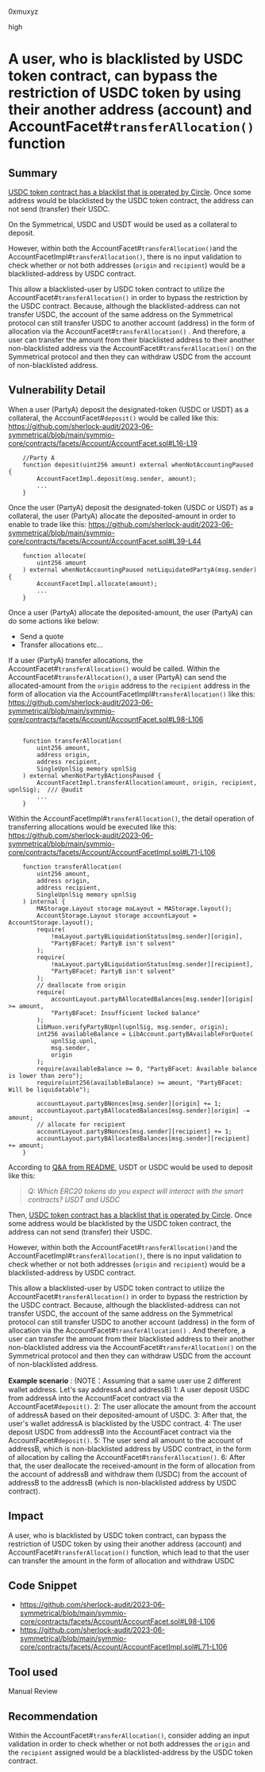 0xmuxyz

high

# A user, who is blacklisted by USDC token contract, can bypass the restriction of USDC token by using their another address (account) and AccountFacet#`transferAllocation()` function

## Summary
[USDC token contract has a blacklist that is operated by Circle](https://www.coindesk.com/markets/2020/07/08/circle-confirms-freezing-100k-in-usdc-at-law-enforcements-request/). Once some address would be blacklisted by the USDC token contract, the address can not send (transfer) their USDC.

On the Symmetrical, USDC and USDT would be used as a collateral to deposit.

However, within both the AccountFacet#`transferAllocation()`and the AccountFacetImpl#`transferAllocation()`, there is no input validation to check whether or not both addresses (`origin` and `recipient`) would be a blacklisted-address by USDC contract. 

This allow a blacklisted-user by USDC token contract to utilize the AccountFacet#`transferAllocation()` in order to bypass the restriction by the USDC contract. Because, although the blacklisted-address can not transfer USDC, the account of the same address on the Symmetrical protocol can still transfer USDC to another account (address) in the form of allocation via the AccountFacet#`transferAllocation()` .
And therefore, a user can transfer the amount from their blacklisted address to their another non-blacklisted address via the AccountFacet#`transferAllocation()` on the Symmetrical protocol and then they can withdraw USDC from the account of non-blacklisted address.


## Vulnerability Detail
When a user (PartyA) deposit the designated-token (USDC or USDT) as a collateral, the AccountFacet#`deposit()` would be called like this:
https://github.com/sherlock-audit/2023-06-symmetrical/blob/main/symmio-core/contracts/facets/Account/AccountFacet.sol#L16-L19
```solidity
    //Party A
    function deposit(uint256 amount) external whenNotAccountingPaused {
        AccountFacetImpl.deposit(msg.sender, amount); 
        ...
    }
```

Once the user (PartyA) deposit the designated-token (USDC or USDT) as a collateral, the user (PartyA) allocate the deposited-amount in order to enable to trade like this:
https://github.com/sherlock-audit/2023-06-symmetrical/blob/main/symmio-core/contracts/facets/Account/AccountFacet.sol#L39-L44
```solidity
    function allocate(
        uint256 amount
    ) external whenNotAccountingPaused notLiquidatedPartyA(msg.sender) {
        AccountFacetImpl.allocate(amount);
        ...
    }
```

Once a user (PartyA) allocate the deposited-amount, the user (PartyA) can do some actions like below:  
- Send a quote
- Transfer allocations 
etc...

If a user (PartyA) transfer allocations, the AccountFacet#`transferAllocation()` would be called.
Within the AccountFacet#`transferAllocation()`, a user (PartyA) can send the allocated-amount from the `origin` address to the `recipient` address in the form of allocation via the AccountFacetImpl#`transferAllocation()` like this:
https://github.com/sherlock-audit/2023-06-symmetrical/blob/main/symmio-core/contracts/facets/Account/AccountFacet.sol#L98-L106
```solidity

    function transferAllocation(
        uint256 amount,
        address origin,
        address recipient,
        SingleUpnlSig memory upnlSig
    ) external whenNotPartyBActionsPaused {
        AccountFacetImpl.transferAllocation(amount, origin, recipient, upnlSig);  /// @audit
        ...
    }
```

Within the AccountFacetImpl#`transferAllocation()`, the detail operation of transferring allocations would be executed like this:
https://github.com/sherlock-audit/2023-06-symmetrical/blob/main/symmio-core/contracts/facets/Account/AccountFacetImpl.sol#L71-L106
```solidity
    function transferAllocation(
        uint256 amount,
        address origin,
        address recipient,
        SingleUpnlSig memory upnlSig
    ) internal {
        MAStorage.Layout storage maLayout = MAStorage.layout();
        AccountStorage.Layout storage accountLayout = AccountStorage.layout();
        require(
            !maLayout.partyBLiquidationStatus[msg.sender][origin],
            "PartyBFacet: PartyB isn't solvent"
        );
        require(
            !maLayout.partyBLiquidationStatus[msg.sender][recipient],
            "PartyBFacet: PartyB isn't solvent"
        );
        // deallocate from origin
        require(
            accountLayout.partyBAllocatedBalances[msg.sender][origin] >= amount,
            "PartyBFacet: Insufficient locked balance"
        );
        LibMuon.verifyPartyBUpnl(upnlSig, msg.sender, origin);
        int256 availableBalance = LibAccount.partyBAvailableForQuote(
            upnlSig.upnl,
            msg.sender,
            origin
        );
        require(availableBalance >= 0, "PartyBFacet: Available balance is lower than zero");
        require(uint256(availableBalance) >= amount, "PartyBFacet: Will be liquidatable");

        accountLayout.partyBNonces[msg.sender][origin] += 1;
        accountLayout.partyBAllocatedBalances[msg.sender][origin] -= amount;
        // allocate for recipient
        accountLayout.partyBNonces[msg.sender][recipient] += 1;
        accountLayout.partyBAllocatedBalances[msg.sender][recipient] += amount;
    }
```

According to [Q&A from README](https://github.com/sherlock-audit/2023-06-symmetrical#q-which-erc20-tokens-do-you-expect-will-interact-with-the-smart-contracts), USDT or USDC would be used to deposit like this:
> _Q: Which ERC20 tokens do you expect will interact with the smart contracts?_
> _USDT and USDC_

Then, [USDC token contract has a blacklist that is operated by Circle](https://www.coindesk.com/markets/2020/07/08/circle-confirms-freezing-100k-in-usdc-at-law-enforcements-request/). Once some address would be blacklisted by the USDC token contract, the address can not send (transfer) their USDC.

However, within both the AccountFacet#`transferAllocation()`and the AccountFacetImpl#`transferAllocation()`, there is no input validation to check whether or not both addresses (`origin` and `recipient`) would be a blacklisted-address by USDC contract. 

This allow a blacklisted-user by USDC token contract to utilize the AccountFacet#`transferAllocation()` in order to bypass the restriction by the USDC contract. Because, although the blacklisted-address can not transfer USDC, the account of the same address on the Symmetrical protocol can still transfer USDC to another account (address) in the form of allocation via the AccountFacet#`transferAllocation()` .
And therefore, a user can transfer the amount from their blacklisted address to their another non-blacklisted address via the AccountFacet#`transferAllocation()` on the Symmetrical protocol and then they can withdraw USDC from the account of non-blacklisted address.

**Example scenario** :
(NOTE：Assuming that a same user use 2 different wallet address. Let's say addressA and addressB)
1: A user deposit USDC from addressA into the AccountFacet contract via the AccountFacet#`deposit()`.
2: The user allocate the amount from the account of addressA based on their deposited-amount of USDC.
3: After that, the user's wallet addressA is blacklisted by the USDC contract.
4: The user deposit USDC from addressB into the AccountFacet contract via the AccountFacet#`deposit()`.
5: The user send all amount to the account of addressB, which is non-blacklisted address by USDC contract, in the form of allocation by calling the AccountFacet#`transferAllocation()`.
6: After that, the user deallocate the received-amount in the form of allocation from the account of addressB  and withdraw them (USDC) from the account of addressB to the addressB (which is non-blacklisted address by USDC contract). 


## Impact
A user, who is blacklisted by USDC token contract, can bypass the restriction of USDC token by using their another address (account) and AccountFacet#`transferAllocation()` function, which lead to that the user can transfer the amount in the form of allocation and withdraw USDC

## Code Snippet
- https://github.com/sherlock-audit/2023-06-symmetrical/blob/main/symmio-core/contracts/facets/Account/AccountFacet.sol#L98-L106
- https://github.com/sherlock-audit/2023-06-symmetrical/blob/main/symmio-core/contracts/facets/Account/AccountFacetImpl.sol#L71-L106

## Tool used
Manual Review

## Recommendation
Within the AccountFacet#`transferAllocation()`, consider adding an input validation in order to check whether or not both addresses the `origin` and the `recipient` assigned would be a blacklisted-address by the USDC token contract. 
